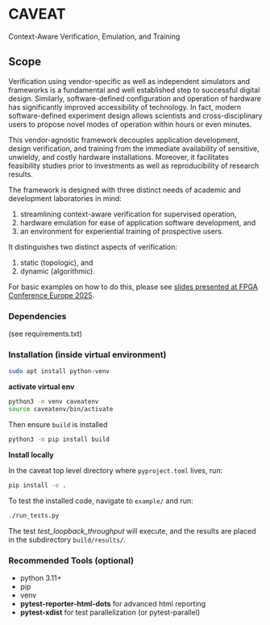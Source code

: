 # CAVEAT
Context-Aware Verification, Emulation, and Training

## Scope

Verification using vendor-specific as well as independent simulators and frameworks is a fundamental
and well established step to successful digital design. Similarly, software-defined configuration and
operation of hardware has significantly improved accessibility of technology. In fact, modern software-defined
experiment design allows scientists and cross-disciplinary users to propose novel modes of
operation within hours or even minutes.

This vendor-agnostic framework decouples application development, design verification, and training from the immediate availability of sensitive, unwieldy, and costly hardware installations.
Moreover, it facilitates feasibility studies prior to investments as well as reproducibility of research results.

The framework is designed with three distinct needs of academic and development laboratories in mind:
1. streamlining context-aware verification for supervised operation,
2. hardware emulation for ease of application software development, and
3. an environment for experiential training of prospective users.

It distinguishes two distinct aspects of verification:
1. static (topologic), and
2. dynamic (algorithmic).

For basic examples on how to do this, please see [slides presented at FPGA Conference Europe 2025](doc/20250702_fpgaconf2025_caveat-compressed.pdf).

### Dependencies
(see requirements.txt)


### Installation (inside virtual environment)
``` Bash
sudo apt install python-venv
```
**activate virtual env**
```Bash
python3 -m venv caveatenv
source caveatenv/bin/activate
```

Then ensure `build` is installed

```Bash
python3 -m pip install build
```

**Install locally**

In the caveat top level directory where `pyproject.toml` lives, run:
```Bash
pip install -e .
```

To test the installed code, navigate to `example/` and run:
```Bash
./run_tests.py
```
The test *test_loopback_throughput* will execute, and the results are placed in the subdirectory `build/results/`.


### Recommended Tools (optional)
- python 3.11+
- pip
- venv
- **pytest-reporter-html-dots** for advanced html reporting
- **pytest-xdist** for test parallelization (or pytest-parallel)
